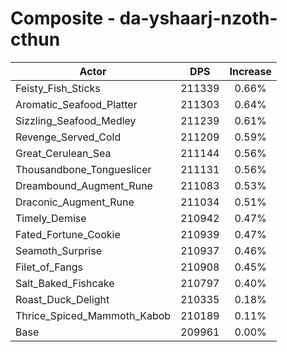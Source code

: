 # Composite - da-yshaarj-nzoth-cthun
| Actor | DPS | Increase |
|---|:---:|:---:|
|Feisty_Fish_Sticks|211339|0.66%|
|Aromatic_Seafood_Platter|211303|0.64%|
|Sizzling_Seafood_Medley|211239|0.61%|
|Revenge_Served_Cold|211209|0.59%|
|Great_Cerulean_Sea|211144|0.56%|
|Thousandbone_Tongueslicer|211131|0.56%|
|Dreambound_Augment_Rune|211083|0.53%|
|Draconic_Augment_Rune|211034|0.51%|
|Timely_Demise|210942|0.47%|
|Fated_Fortune_Cookie|210939|0.47%|
|Seamoth_Surprise|210937|0.46%|
|Filet_of_Fangs|210908|0.45%|
|Salt_Baked_Fishcake|210797|0.40%|
|Roast_Duck_Delight|210335|0.18%|
|Thrice_Spiced_Mammoth_Kabob|210189|0.11%|
|Base|209961|0.00%|
